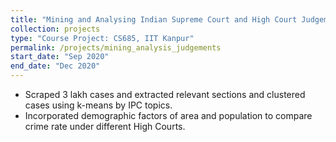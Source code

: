 ```yaml
---
title: "Mining and Analysing Indian Supreme Court and High Court Judgements"
collection: projects
type: "Course Project: CS685, IIT Kanpur"
permalink: /projects/mining_analysis_judgements
start_date: "Sep 2020"
end_date: "Dec 2020" 
---
```


- Scraped 3 lakh cases and extracted relevant sections and clustered cases using k-means by IPC topics.
- Incorporated demographic factors of area and population to compare crime rate under different High Courts.
